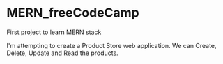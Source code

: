 # MERN_freeCodeCamp
First project to learn MERN stack

I'm attempting to create a Product Store web application.
We can Create, Delete, Update and Read the products.
